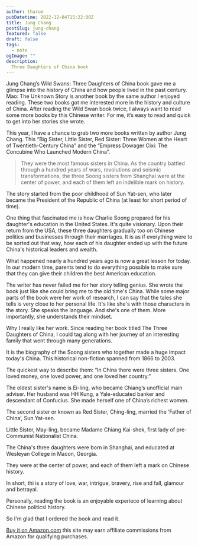 ```yaml
---
author: tharum
pubDatetime: 2022-12-04T15:22:00Z
title: Jung Chang
postSlug: jung-chang
featured: false
draft: false
tags:
  - note
ogImage: ""
description:
  Three Daughters of China book
---
```


Jung Chang’s Wild Swans: Three Daughters of China book gave me a glimpse into the history of China and how people lived in the past century. Mao: The Unknown Story is another book by the same author I enjoyed reading. These two books got me interested more in the history and culture of China. After reading the Wild Swan book twice, I always want to read some more books by this Chinese writer. For me, it’s easy to read and quick to get into her stories she wrote.

This year, I have a chance to grab two more books written by author Jung Chang. This “Big Sister, Little Sister, Red Sister: Three Women at the Heart of Twentieth-Century China” and the “Empress Dowager Cixi: The Concubine Who Launched Modern China”.

> They were the most famous sisters in China. As the country battled through a hundred years of wars, revolutions and seismic transformations, the three Soong sisters from Shanghai were at the center of power, and each of them left an indelible mark on history.

The story started from the poor childhood of Sun Yat-sen, who later became the President of the Republic of China (at least for short period of time).

One thing that fascinated me is how Charlie Soong prepared for his daughter's education in the United States. It's quite visionary. Upon their return from the USA, these three daughters gradually too on Chinese politics and businesses through their marriages. It is as if everything were to be sorted out that way, how each of his daughter ended up with the future China's historical leaders and wealth.

What happened nearly a hundred years ago is now a great lesson for today. In our modern time, parents tend to do everything possible to make sure that they can give their children the best American education.

The writer has never failed me for her story telling genius. She wrote the book just like she could bring me to the old time's China. While some major parts of the book were her work of research, I can say that the tales she tells is very close to her personal life. It's like she's with those characters in the story. She speaks the language. And she's one of them. More importantly, she understands their mindset.

Why I really like her work. Since reading her book titled The Three Daughters of China, I could tag along with her journey of an interesting family that went through many generations.

It is the biography of the Soong sisters who together made a huge impact today's China. This historical non-fiction spanned from 1866 to 2003.

The quickest way to describe them: “In China there were three sisters. One loved money, one loved power, and one loved her country.”

The oldest sister's name is Ei-ling, who became Chiang’s unofficial main adviser. Her husband was HH Kung, a Yale-educated banker and descendant of Confucius. She made herself one of China’s richest women.

The second sister or known as Red Sister, Ching-ling, married the ‘Father of China’, Sun Yat-sen.

Little Sister, May-ling, became Madame Chiang Kai-shek, first lady of pre-Communist Nationalist China.

The China's three daughters were born in Shanghai, and educated at Wesleyan College in Macon, Georgia.

They were at the center of power, and each of them left a mark on Chinese history.

In short, thi is a story of love, war, intrigue, bravery, rise and fall, glamour and betrayal.

Personally, reading the book is an enjoyable experiece of learning about Chinese politicsl history.

So I'm glad that I ordered the book and read it.

[Buy it on Amazon.com](https://www.amazon.com/dp/1910702781/?tag=tbun27-20) this site may earn affiliate commissions from Amazon for qualifying purchases.


